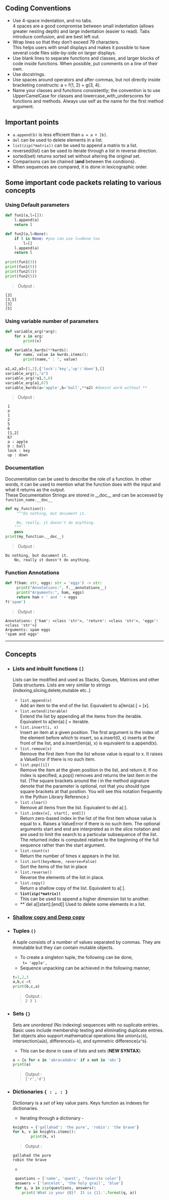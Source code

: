 ## Coding Conventions
- Use 4-space indentation, and no tabs.  
4 spaces are a good compromise between small indentation (allows greater nesting depth) and large indentation (easier to read). Tabs introduce confusion, and are best left out.
- Wrap lines so that they don’t exceed 79 characters.  
This helps users with small displays and makes it possible to have several code files side-by-side on larger displays.
- Use blank lines to separate functions and classes, and larger blocks of code inside functions.
When possible, put comments on a line of their own.
- Use docstrings.
- Use spaces around operators and after commas, but not directly inside bracketing constructs: a = f(1, 2) + g(3, 4).
- Name your classes and functions consistently; the convention is to use UpperCamelCase for classes and lowercase_with_underscores for functions and methods. Always use self as the name for the first method argument.

## Important points
- `a.append(b)` is less efficient than `a = a + [b]`.
- `del` can be used to delete elements in a list.
- `list(zip(*matrix))` can be used to append a matrix to a list. 
- reversed(list) can be used to iterate through a list in reverse direction.
- sorted(set) returns sorted set without altering the original set.
- Comparisons can be chained (**and** between the condiions).
- When sequences are compared, it is done in lexicographic order.

## Some important code packets relating to various concepts

### Using Default parameters 
```python
def fun1(a,l=[]):
	l.append(a)
	return l

def fun2(a,l=None):
	if l is None: #you can use l==None too
		l=[]
	l.append(a)
	return l
  
print(fun1(3))
print(fun1(5))
print(fun2(3))
print(fun2(5))
  ```
> Output :  
```
[3]  
[3,5]  
[3]  
[5]
```
 
### Using variable number of parameters
``` python
def variable_arg(*arg):
	for x in arg:
		print(x)

def variable_kwrds(**kwrds):
	for name, value in kwrds.items():
		print(name," : ", value)
    
a1,a2,a3=[1,2],{'lock':'key','up':'down'},[]   
variable_arg(1,"a")
variable_arg(*a1,5,6)
variable_arg(a1,67)
variable_kwrds(a='apple',b='ball',**a2) #doesnt work without **
   ```
 > Output :  
``` 
 1  
 a  
 1  
 2  
 5  
 6  
 [1,2]  
 67  
 a : apple  
 b : ball  
 lock : key  
 up : down 
 ``` 
 
### Documentation
Documentation can be used to describe the role of a function. In other words, it can be used to mention what the function does with the input and what it returns as the output.  
These Documentation Strings are stored in \_\_doc\_\_ and can be accessed by `function_name.__doc__`    
```python
def my_function():
     """Do nothing, but document it.

     No, really, it doesn't do anything.
    """
    pass
print(my_function.__doc__)
```
>Output :  
```
Do nothing, but document it. 
	No, really it doesn't do anything.
```

### Function Annotations
```python
def f(ham: str, eggs: str = 'eggs') -> str:
     print("Annotations:", f.__annotations__)
     print("Arguments:", ham, eggs)
     return ham + ' and ' + eggs
f('spam')
```
>Output :
```
Annotations: {'ham': <class 'str'>, 'return': <class 'str'>, 'eggs': <class 'str'>}
Arguments: spam eggs
'spam and eggs'
```
---
## Concepts
- ### Lists and inbuilt functions ``[]``
	Lists can be modified and used as Stacks, Queues, Matrices and other Data structures. Lists are very similar to strings (indexing,slicing,delete,mutable etc..)
	- `list.append(x)`  
	Add an item to the end of the list. Equivalent to a[len(a):] = [x].  
	- `list.extend(iterable)`  
	Extend the list by appending all the items from the iterable. Equivalent to a[len(a):] = iterable.  
	- `list.insert(i, x)`  
	Insert an item at a given position. The first argument is the index of the element before which to insert, so a.insert(0, x) inserts at the front of the list, and a.insert(len(a), x) is equivalent to a.append(x).  
	- `list.remove(x)`  
	Remove the first item from the list whose value is equal to x. It raises a ValueError if there is no such item.  
	- `list.pop([i])`  
	Remove the item at the given position in the list, and return it. If no index is specified, a.pop() removes and returns the last item in the list. (The square brackets around the i in the method signature denote that the parameter is optional, not that you should type square brackets at that position. You will see this notation frequently in the Python Library Reference.)  
	- `list.clear()`  
	Remove all items from the list. Equivalent to del a[:].  
	- `list.index(x[, start[, end]])`  
	Return zero-based index in the list of the first item whose value is equal to x. Raises a ValueError if there is no such item.
	The optional arguments start and end are interpreted as in the slice notation and are used to limit the search to a particular subsequence of the list. The returned index is computed relative to the beginning of the full sequence rather than the start argument.  
	- `list.count(x)`  
	Return the number of times x appears in the list.  
	- `list.sort(key=None, reverse=False)`  
	Sort the items of the list in place 
	- `list.reverse()`  
	Reverse the elements of the list in place. 
	- `list.copy()`  
	Return a shallow copy of the list. Equivalent to a[:].  
	- **`list(zip(*matrix))`**  
	This can be used to append a higher dimension list to another.
	- **`del a[[start]:[end]]
	Used to delete some elements in a list.

- ### [Shallow copy and Deep copy](https://www.geeksforgeeks.org/copy-python-deep-copy-shallow-copy/)
- ### Tuples  ``()``
	A tuple consists of a number of values separated by commas. They are immutable but they can contain mutable objects.
	- To create a singleton tuple, the following can be done,  
	` t= 'apple',`
	- Sequence unpacking can be achieved in the following manner,  
	```python
	t=1,2,3
	a,b,c =t
	print(b,c,a)
	```
	>Output :  
	``` 2 3 1 ```  
	
- ### Sets  ``{}``
	Sets are unordered (No indexing) sequences with no suplicate entries. Basic uses include membership testing and eliminating duplicate entries. Set objects also support mathematical operations like union(`a|b`), intersection(`a&b`), difference(`a-b`), and symmetric difference(`a^b`).  
	- This can be done in case of lists and sets (**NEW SYNTAX**)
	```python
	a = {x for x in 'abracadabra' if x not in 'abc'}
	print(a)
	```
	>Output :  
	``` {'r','d'} ```
- ### Dictionaries ``{ : , : }``
	Dictionary is a *set* of key value pairs. Keys function as indexes for dictionaries.
	- Iterating through a dictionary \-
	```python
	knights = {'gallahad': 'the pure', 'robin': 'the brave'}
	for k, v in knights.items():
    		print(k, v)
   	 ```
    > Output :
    ``` 
    gallahad the pure 
    robin the brave
    ```
   -
   ```python
    questions = ['name', 'quest', 'favorite color']
    answers = ['lancelot', 'the holy grail', 'blue']
    for q, a in zip(questions, answers):
       print('What is your {0}?  It is {1}.'.format(q, a))
     ```
